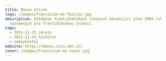 ```yaml
---
title: Manus online
logo: /images/franciscan-ms-favicon.jpg
description: Databáze františkánských rukopisů obsahující přes 1600 rukopisů
  významných pro františkánskou tradici.
tags:
  - 2021-11-13_zdroje
  - 2021-11-14_historie
  - nabozenstvi
website: https://manus.iccu.sbn.it/
cover: /images/franciscan-ms-cover.jpg
---
```

